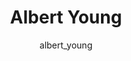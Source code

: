 ---
# this is autogenerated: do not edit
title: Albert Young
author: albert_young
layout: author-bio
jobtitle: Research Fellow (MS4)
bio: medical program
type: member
excerpt: "Albert is a 4th year UCSF medical student interested in dermatology and machine learning in medicine. In the Keiser Lab he is pursuing a Yearlong Research Fello"
header:
  teaser: /assets/images/people/bio-young.jpg
papers: 
---